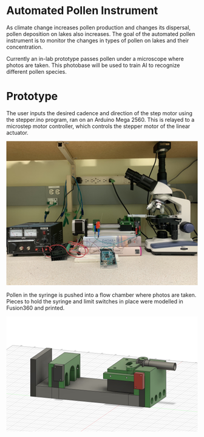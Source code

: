# Automated Pollen Instrument

As climate change increases pollen production and changes its dispersal, pollen deposition on lakes also increases. The goal of the automated pollen instrument is to monitor the changes in types of pollen on lakes and their concentration. 

Currently an in-lab prototype passes pollen under a microscope where photos are taken. This photobase will be used to train AI to recognize different pollen species.

# Prototype

The user inputs the desired cadence and direction of the step motor using the stepper.ino program, ran on an Arduino Mega 2560. This is relayed to a microstep motor controller, which controls the stepper motor of the linear actuator.

![alt text](https://github.com/ach12/api/blob/main/pollen_analyzer_prototype.jpg?raw=true)


Pollen in the syringe is pushed into a flow chamber where photos are taken.
Pieces to hold the syringe and limit switches in place were modelled in Fusion360 and printed. 

![alt text](https://github.com/ach12/api/blob/main/model_3D_pieces.jpg?raw=true)
